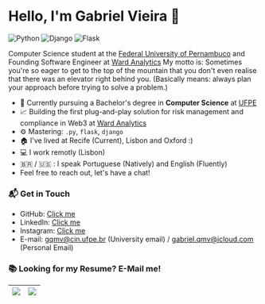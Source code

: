 # Hello, I'm Gabriel Vieira 👋

![Python](https://img.shields.io/badge/Python-Advanced-black)
![Django](https://img.shields.io/badge/Django-Advanced-black)
![Flask](https://img.shields.io/badge/Flask-Avanced-black)


Computer Science student at the [Federal University of Pernambuco](https://portal.cin.ufpe.br/) and Founding Software Engineer at [Ward Analytics](https://www.wardanalytics.net/)
My motto is: Sometimes you're so eager to get to the top of the mountain that you don't even realise that there was an elevator right behind you. (Basically means: always plan your approach before trying to solve a problem.)

- 🔭 Currently pursuing a Bachelor's degree in **Computer Science** at [UFPE](https://portal.cin.ufpe.br/)
- 📈 Building the first plug-and-play solution for risk management and compliance in Web3 at [Ward Analytics](https://www.wardanalytics.net/)
- ⚙️ Mastering: `.py`, `flask`, `django` 
- 🏠 I've lived at Recife (Current), Lisbon and Oxford :)
- 💻 I work remotly (Lisbon)
- :brazil: / :us: : I speak Portuguese (Natively) and English (Fluently)
- Feel free to reach out, let's have a chat!

### 📬 Get in Touch

- GitHub: [Click me](https://github.com/gqmv/)
- LinkedIn: [Click me](https://www.linkedin.com/in/gabriel-queiroz-monteiro-vieira-9738a61a2/)
- Instagram: [Click me](https://www.instagram.com/gabriel.qmv/)
- E-mail: gqmv@cin.ufpe.br (University email) / gabriel.qmv@icloud.com (Personal Email)

### 📚 Looking for my Resume? E-Mail me!

| <img align="center" src="https://github-readme-stats.vercel.app/api?username=gqmv&show_icons=true&hide_border=true"/> | <img align="center" src="https://github-readme-stats.vercel.app/api/top-langs/?username=gqmv&hide_border=true" /> |
| ------------- | ------------- |

